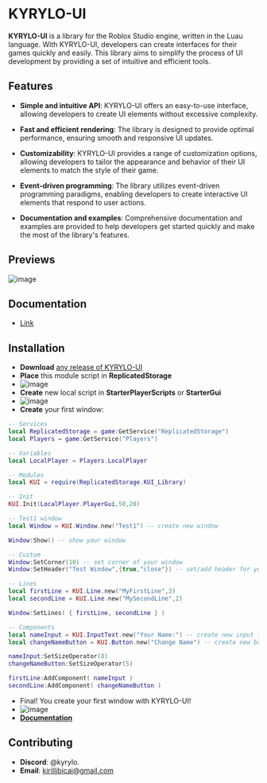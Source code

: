 # KYRYLO-UI
**KYRYLO-UI** is a library for the Roblox Studio engine, written in the Luau language. With KYRYLO-UI, developers can create interfaces for their games quickly and easily. This library aims to simplify the process of UI development by providing a set of intuitive and efficient tools.

## Features
* **Simple and intuitive API**: KYRYLO-UI offers an easy-to-use interface, allowing developers to create UI elements without excessive complexity.
  
* **Fast and efficient rendering**: The library is designed to provide optimal performance, ensuring smooth and responsive UI updates.
  
* **Customizability**: KYRYLO-UI provides a range of customization options, allowing developers to tailor the appearance and behavior of their UI elements to match the style of their game.
  
* **Event-driven programming**: The library utilizes event-driven programming paradigms, enabling developers to create interactive UI elements that respond to user actions.
  
* **Documentation and examples**: Comprehensive documentation and examples are provided to help developers get started quickly and make the most of the library's features.

## Previews
![image](https://github.com/KIRILLUSHKA123/KYRYLO-UI/assets/60113306/22cfb44e-2763-41de-bee7-2b8530efdf34)

## Documentation 
* <a href="https://github.com/KYRYLO-UA/KYRYLO-UI/blob/main/DOCS.md">Link</a>

## Installation
* **Download** <a href="https://github.com/KIRILLUSHKA123/KYRYLO-UI/edit/main/README.md">any release of KYRYLO-UI</a>
* **Place** this module script in **ReplicatedStorage**
* ![image](https://github.com/KIRILLUSHKA123/KYRYLO-UI/assets/60113306/5dc4d278-8f4d-44c0-8152-56d5911cb06b)
* **Create** new local script in **StarterPlayerScripts** or **StarterGui**
* ![image](https://github.com/KIRILLUSHKA123/KYRYLO-UI/assets/60113306/7946c5fe-3348-4ed6-bb1c-74d7933269ce)
* **Create** your first window:
```lua
-- Services
local ReplicatedStorage = game:GetService("ReplicatedStorage")
local Players = game:GetService("Players")

-- Variables
local LocalPlayer = Players.LocalPlayer

-- Modules
local KUI = require(ReplicatedStorage.KUI_Library)

-- Init
KUI.Init(LocalPlayer.PlayerGui,50,20)

-- Test1 window
local Window = KUI.Window.new("Test1") -- create new window

Window:Show() -- show your window

-- Custom
Window:SetCorner(10) -- set corner of your window
Window:SetHeader("Test Window",{true,"close"}) -- set/add header for your window

-- Lines
local firstLine = KUI.Line.new("MyFirstLine",3)
local secondLine = KUI.Line.new("MySecondLine",2)

Window:SetLines( { firstLine, secondLine } )

-- Components
local nameInput = KUI.InputText.new("Your Name:") -- create new input text
local changeNameButton = KUI.Button.new("Change Name") -- create new button

nameInput:SetSizeOperator(8)
changeNameButton:SetSizeOperator(5)

firstLine:AddComponent( nameInput )
secondLine:AddComponent( changeNameButton )
```
* Final! You create your first window with KYRYLO-UI!
* ![image](https://github.com/KIRILLUSHKA123/KYRYLO-UI/assets/60113306/17f8209f-e45b-4f6d-953d-ad60d79f9075)
* <a href="https://github.com/KYRYLO-UA/KYRYLO-UI/blob/main/DOCS.md">**Documentation**</a>

## Contributing
* **Discord**: @kyrylo.
* **Email**: kirilljbicai@gmail.com

